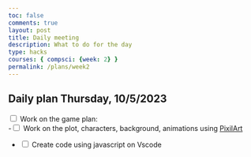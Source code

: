 ```yaml
---
toc: false
comments: true
layout: post
title: Daily meeting
description: What to do for the day
type: hacks
courses: { compsci: {week: 2} }
permalink: /plans/week2
---
```


## Daily plan Thursday, 10/5/2023
<input type="checkbox" id="myCheckbox" /> <label for="myCheckbox"></label>
Work on the game plan: <br>
-<input type="checkbox" id="myCheckbox" /> <label for="myCheckbox"></label> Work on the plot, characters, background, animations using [PixilArt](https://www.pixilart.com/)<br>

- <input type="checkbox" id="myCheckbox" /> <label for="myCheckbox"></label> Create code using javascript on Vscode <br>
